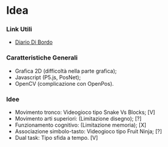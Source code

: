 # Idea

### Link Utili
- [Diario Di Bordo](https://docs.google.com/spreadsheets/d/1i7o-DaUBjdFxjFVex9U1yanGdgBvGvw5iJV6RIwK5No/edit?usp=sharing)

### Caratteristiche Generali
- Grafica 2D (difficoltà nella parte grafica);
- Javascript (P5.js, PosNet);
- OpenCV (complicazione con OpenPos).

### Idee
- Movimento tronco: Videogioco tipo Snake Vs Blocks;       [V]
- Movimento arti superiori: (Limitazione disegno);         [?]
- Funzionamento cognitivo: (Limitazione memoria);          [X]
- Associazione simbolo-tasto: Videogioco tipo Fruit Ninja; [?]
- Dual task: Tipo sfida a tempo.                           [V]
